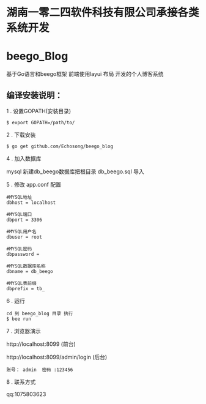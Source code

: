 # 湖南一零二四软件科技有限公司承接各类系统开发

# beego_Blog

基于Go语言和beego框架 前端使用layui 布局 开发的个人博客系统

## 编译安装说明：

1 . 设置GOPATH(安装目录)

    $ export GOPATH=/path/to/


2 . 下载安装

    $ go get github.com/Echosong/beego_blog

4 . 加入数据库

   mysql 新建db_beego数据库把根目录 db_beego.sql 导入

5 . 修改 app.conf 配置

    #MYSQL地址
    dbhost = localhost

    #MYSQL端口
    dbport = 3306

    #MYSQL用户名
    dbuser = root

    #MYSQL密码
    dbpassword =

    #MYSQL数据库名称
    dbname = db_beego

    #MYSQL表前缀
    dbprefix = tb_

 6 . 运行

    cd 到 beego_blog 目录 执行
    $ bee run

 7 . 浏览器演示

http://localhost:8099 (前台)

http://localhost:8099/admin/login (后台)





    账号： admin  密码 :123456

 8 . 联系方式

  qq:1075803623


